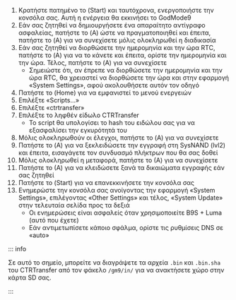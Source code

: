 1. Κρατήστε πατημένο το (Start) και ταυτόχρονα, ενεργοποιήστε την κονσόλα σας. Αυτή η ενέργεια θα εκκινήσει το GodMode9
2. Εάν σας ζητηθεί να δημιουργήσετε ένα απαραίτητο αντίγραφο ασφαλείας, πατήστε το (A) ώστε να πραγματοποιηθεί και έπειτα, πατήστε το (A) για να συνεχίσετε μόλις ολοκληρωθεί η διαδικασία
3. Εάν σας ζητηθεί να διορθώσετε την ημερομηνία και την ώρα RTC, πατήστε το (A) για να το κάνετε και έπειτα, ορίστε την ημερομηνία και την ώρα. Τέλος, πατήστε το (A) για να συνεχίσετε
    - Σημειώστε ότι, αν έπρεπε να διορθώσετε την ημερομηνία και την ώρα RTC, θα χρειαστεί να διορθώσετε την ώρα και στην εφαρμογή «System Settings», αφού ακολουθήσετε αυτόν τον οδηγό
4. Πατήστε το (Home) για να εμφανιστεί το μενού ενεργειών
5. Επιλέξτε «Scripts...»
6. Επιλέξτε «ctrtransfer»
7. Επιλέξτε το ληφθέν είδωλο CTRTransfer
    - Το script θα υπολογίσει το hash του ειδώλου σας για να εξασφαλίσει την εγκυρότητά του
8. Μόλις ολοκληρωθούν οι έλεγχοι, πατήστε το (A) για να συνεχίσετε
9. Πατήστε το (A) για να ξεκλειδώσετε την εγγραφή στη SysNAND (lvl2) και έπειτα, εισαγάγετε τον συνδυασμό πλήκτρων που θα σας δοθεί
10. Μόλις ολοκληρωθεί η μεταφορά, πατήστε το (Α) για να συνεχίσετε
11. Πατήστε το (Α) για να κλειδώσετε ξανά τα δικαιώματα εγγραφής εάν σας ζητηθεί
12. Πατήστε το (Start) για να επανεκκινήσετε την κονσόλα σας
13. Ενημερώστε την κονσόλα σας ανοίγοντας την εφαρμογή «System Settings», επιλέγοντας «Other Settings» και τέλος, «System Update» στην τελευταία σελίδα προς τα δεξιά
    - Οι ενημερώσεις είναι ασφαλείς όταν χρησιμοποιείτε B9S + Luma (αυτό που έχετε)
    - Εάν αντιμετωπίσετε κάποιο σφάλμα, ορίστε τις ρυθμίσεις DNS σε «auto»

::: info

Σε αυτό το σημείο, μπορείτε να διαγράψετε τα αρχεία `.bin` και `.bin.sha` του CTRTransfer από τον φάκελο `/gm9/in/` για να ανακτήσετε χώρο στην κάρτα SD σας.

:::
